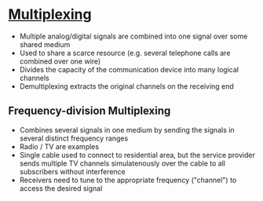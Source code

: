 # [Multiplexing](https://en.wikipedia.org/wiki/Multiplexing#:~:text=Examples%20include%20an%20analogue%20stereo,network%2C%20and%20a%20mesh%20network)

* Multiple analog/digital signals are combined into one signal over some shared medium
* Used to share a scarce resource (e.g. several telephone calls are combined over one wire)
* Divides the capacity of the communication device into many logical channels
* Demultiplexing extracts the original channels on the receiving end

## Frequency-division Multiplexing

* Combines several signals in one medium by sending the signals in several distinct frequency ranges
* Radio / TV are examples
* Single cable used to connect to residential area, but the service provider sends multiple TV channels simulatenously over the cable to all subscribers without interference
* Receivers need to tune to the appropriate frequency ("channel") to access the desired signal
